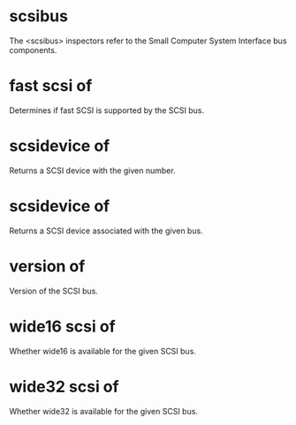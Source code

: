 # scsibus

The &lt;scsibus&gt; inspectors refer to the Small Computer System Interface bus components.

# fast scsi of <scsibus>

Determines if fast SCSI is supported by the SCSI bus.

# scsidevice <integer> of <scsibus>

Returns a SCSI device with the given number.

# scsidevice of <scsibus>

Returns a SCSI device associated with the given bus.

# version of <scsibus>

Version of the SCSI bus.

# wide16 scsi of <scsibus>

Whether wide16 is available for the given SCSI bus.

# wide32 scsi of <scsibus>

Whether wide32 is available for the given SCSI bus.

